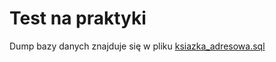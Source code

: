 # Test na praktyki

Dump bazy danych znajduje się w pliku [ksiazka_adresowa.sql](ksiazka_adresowa.sql)
